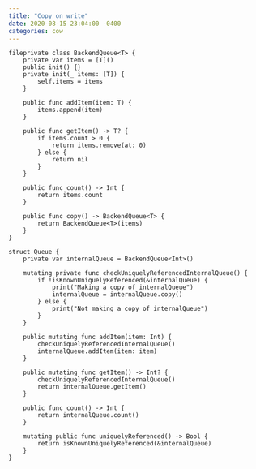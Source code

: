 ```yaml
---
title: "Copy on write"
date: 2020-08-15 23:04:00 -0400
categories: cow
---
```


    fileprivate class BackendQueue<T> {
        private var items = [T]()
        public init() {}
        private init(_ items: [T]) {
            self.items = items
        }

        public func addItem(item: T) {
            items.append(item)
        }

        public func getItem() -> T? {
            if items.count > 0 {
                return items.remove(at: 0)
            } else {
                return nil
            }
        }

        public func count() -> Int {
            return items.count
        }

        public func copy() -> BackendQueue<T> {
            return BackendQueue<T>(items)
        }
    }

    struct Queue {
        private var internalQueue = BackendQueue<Int>()

        mutating private func checkUniquelyReferencedInternalQueue() {
            if !isKnownUniquelyReferenced(&internalQueue) {
                print("Making a copy of internalQueue")
                internalQueue = internalQueue.copy()
            } else {
                print("Not making a copy of internalQueue")
            }
        }

        public mutating func addItem(item: Int) {
            checkUniquelyReferencedInternalQueue()
            internalQueue.addItem(item: item)
        }

        public mutating func getItem() -> Int? {
            checkUniquelyReferencedInternalQueue()
            return internalQueue.getItem()
        }

        public func count() -> Int {
            return internalQueue.count()
        }

        mutating public func uniquelyReferenced() -> Bool {
            return isKnownUniquelyReferenced(&internalQueue)
        }
    }
